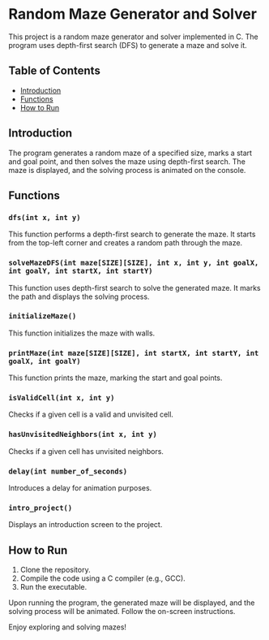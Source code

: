 # Random Maze Generator and Solver

This project is a random maze generator and solver implemented in C. The program uses depth-first search (DFS) to generate a maze and solve it.

## Table of Contents

- [Introduction](#introduction)
- [Functions](#functions)
- [How to Run](#how-to-run)

## Introduction

The program generates a random maze of a specified size, marks a start and goal point, and then solves the maze using depth-first search. The maze is displayed, and the solving process is animated on the console.

## Functions

### `dfs(int x, int y)`

This function performs a depth-first search to generate the maze. It starts from the top-left corner and creates a random path through the maze.

### `solveMazeDFS(int maze[SIZE][SIZE], int x, int y, int goalX, int goalY, int startX, int startY)`

This function uses depth-first search to solve the generated maze. It marks the path and displays the solving process.

### `initializeMaze()`

This function initializes the maze with walls.

### `printMaze(int maze[SIZE][SIZE], int startX, int startY, int goalX, int goalY)`

This function prints the maze, marking the start and goal points.

### `isValidCell(int x, int y)`

Checks if a given cell is a valid and unvisited cell.

### `hasUnvisitedNeighbors(int x, int y)`

Checks if a given cell has unvisited neighbors.

### `delay(int number_of_seconds)`

Introduces a delay for animation purposes.

### `intro_project()`

Displays an introduction screen to the project.

## How to Run

1. Clone the repository.
2. Compile the code using a C compiler (e.g., GCC).
3. Run the executable.

Upon running the program, the generated maze will be displayed, and the solving process will be animated. Follow the on-screen instructions.

Enjoy exploring and solving mazes!
